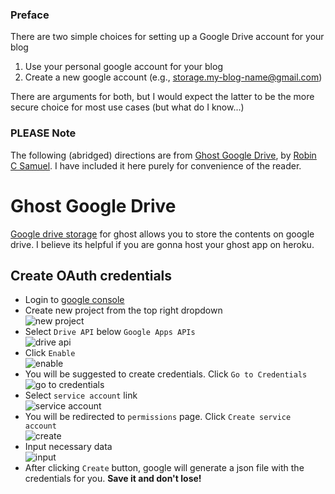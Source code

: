 ### Preface
There are two simple choices for setting up a Google Drive account for your blog

1. Use your personal google account for your blog
2. Create a new google account (e.g., storage.my-blog-name@gmail.com)

There are arguments for both, but I would expect the latter to be the more secure choice for most use cases (but what do I know...)


### PLEASE Note

The following (abridged) directions are from [Ghost Google Drive](https://github.com/robincsamuel/ghost-google-drive), by [Robin C Samuel](https://github.com/robincsamuel). I have included it here purely for convenience of the reader.


# Ghost Google Drive
[Google drive storage](https://github.com/robincsamuel/ghost-google-drive) for ghost allows you to store the contents on google drive. I believe its helpful if you are gonna host your ghost app on heroku.  

## Create OAuth credentials

- Login to [google console](https://code.google.com/apis/console)
- Create new project from the top right dropdown  
  ![new project](http://i.imgur.com/h0jzQbw.jpg)
- Select `Drive API` below `Google Apps APIs`  
  ![drive api](http://i.imgur.com/3m52BNX.jpg)
- Click `Enable`  
  ![enable](http://i.imgur.com/zS5p30g.jpg)
- You will be suggested to create credentials. Click `Go to Credentials`  
  ![go to credentials](http://i.imgur.com/B6sgOUb.jpg)
- Select `service account` link  
  ![service account](http://i.imgur.com/cAA1XZE.jpg)
- You will be redirected to `permissions` page. Click `Create service account`  
  ![create](http://i.imgur.com/6xaT4g9.jpg)
- Input necessary data  
  ![input](http://i.imgur.com/vkybjqO.jpg)
- After clicking `Create` button, google will generate a json file with the credentials for you. **Save it and don't lose!** 
